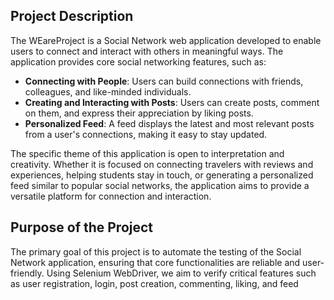 ## Project Description

The WEareProject is a Social Network web application developed to enable users to connect and interact with others in meaningful ways. The application provides core social networking features, such as:

- **Connecting with People**: Users can build connections with friends, colleagues, and like-minded individuals.
- **Creating and Interacting with Posts**: Users can create posts, comment on them, and express their appreciation by liking posts.
- **Personalized Feed**: A feed displays the latest and most relevant posts from a user's connections, making it easy to stay updated.

The specific theme of this application is open to interpretation and creativity. Whether it is focused on connecting travelers with reviews and experiences, helping students stay in touch, or generating a personalized feed similar to popular social networks, the application aims to provide a versatile platform for connection and interaction.

## Purpose of the Project

The primary goal of this project is to automate the testing of the Social Network application, ensuring that core functionalities are reliable and user-friendly. Using Selenium WebDriver, we aim to verify critical features such as user registration, login, post creation, commenting, liking, and feed 
